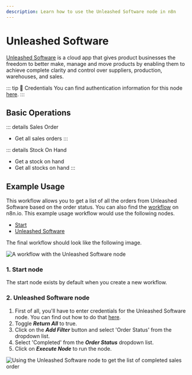 ```yaml
---
description: Learn how to use the Unleashed Software node in n8n
---
```


# Unleashed Software

[Unleashed Software](https://www.unleashedsoftware.com) is a cloud app that gives product businesses the freedom to better make, manage and move products by enabling them to achieve complete clarity and control over suppliers, production, warehouses, and sales.

::: tip 🔑 Credentials
You can find authentication information for this node [here](../../../credentials/UnleashedSoftware/README.md).
:::

## Basic Operations

::: details Sales Order
- Get all sales orders
:::

::: details Stock On Hand
- Get a stock on hand
- Get all stocks on hand
:::

## Example Usage

This workflow allows you to get a list of all the orders from Unleashed Software based on the order status. You can also find the [workflow](https://n8n.io/workflows/641) on n8n.io. This example usage workflow would use the following nodes.
- [Start](../../core-nodes/Start/README.md)
- [Unleashed Software]()

The final workflow should look like the following image.

![A workflow with the Unleashed Software node](./workflow.png)

### 1. Start node

The start node exists by default when you create a new workflow.

### 2. Unleashed Software node

1. First of all, you'll have to enter credentials for the Unleashed Software node. You can find out how to do that [here](../../../credentials/UnleashedSoftware/README.md).
2. Toggle ***Return All*** to true.
3. Click on the ***Add Filter*** button and select 'Order Status' from the dropdown list.
4. Select 'Completed' from the ***Order Status*** dropdown list.
5. Click on ***Execute Node*** to run the node.

![Using the Unleashed Software node to get the list of completed sales order](./UnleashedSoftware_node.png)
